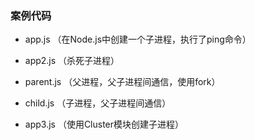 
### 案例代码

- app.js （在Node.js中创建一个子进程，执行了ping命令）

- app2.js （杀死子进程）

- parent.js （父进程，父子进程间通信，使用fork）

- child.js （子进程，父子进程间通信）

- app3.js （使用Cluster模块创建子进程）